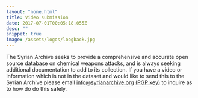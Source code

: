 ```yaml
---
layout: "none.html"
title: Video submission
date: 2017-07-01T00:05:18.055Z
desc: ""
snippet: true
image: /assets/logos/loogback.jpg
---
```


The Syrian Archive seeks to provide a comprehensive and accurate open source database on chemical weapons attacks, and is always seeking additional documentation to add to its collection. If you have a video or information which is not in the dataset and would like to send this to the Syrian Archive please email  info@syrianarchive.org [(PGP key)](http://pgp.mit.edu/pks/lookup?op=vindex&search=0x0AF7BA93CD64500E) to inquire as to how do do this safely.
